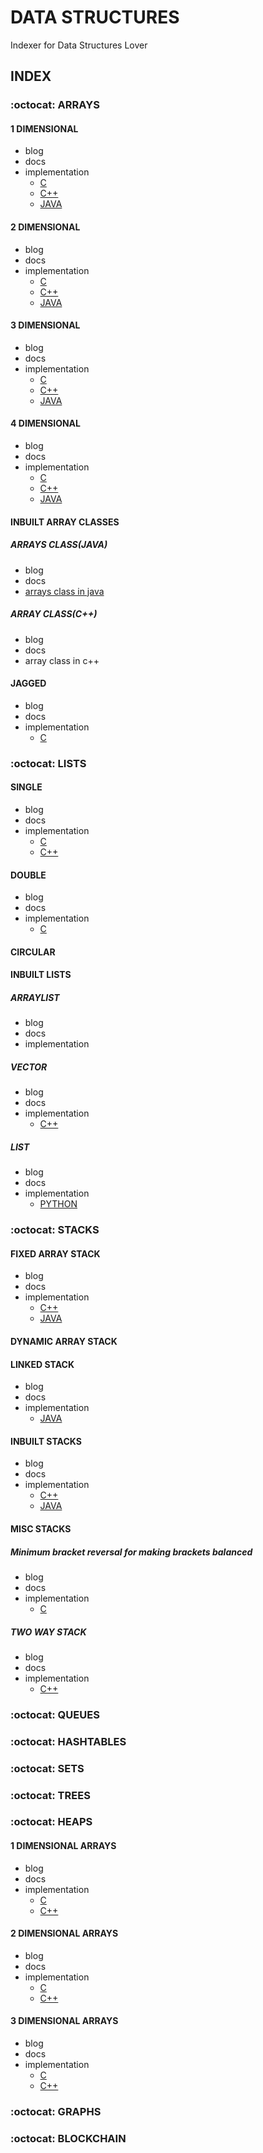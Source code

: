 # DATA STRUCTURES

Indexer for Data Structures Lover

## INDEX

### :octocat: ARRAYS

#### 1 DIMENSIONAL

* blog
* docs
* implementation
  * [C](C/Data-Structures/ARRAYS/1darrays.c)
  * [C++](C++/Data-Structures/ARRAYS/1darrays.cpp)
  * [JAVA](Java/Data-Structures/ARRAYS/oneDarray.java)

#### 2 DIMENSIONAL

* blog
* docs
* implementation
  * [C](C/Data-Structures/ARRAYS/2darrays.c)
  * [C++](C++/Data-Structures/ARRAYS/2darrays.cpp)
  * [JAVA](Java/Data-Structures/ARRAYS/twoDarray.java)

#### 3 DIMENSIONAL

* blog
* docs
* implementation
  * [C](C/Data-Structures/ARRAYS/3darrays.c)
  * [C++](C++/Data-Structures/ARRAYS/3darrays.cpp)
  * [JAVA](Java/Data-Structures/ARRAYS/threeDarray.java)

#### 4 DIMENSIONAL

* blog
* docs
* implementation
  * [C](C/Data-Structures/ARRAYS/4darrays.c)
  * [C++](C++/Data-Structures/ARRAYS/4darrays.cpp)
  * [JAVA](Java/Data-Structures/ARRAYS/fourDarray.java)

#### INBUILT ARRAY CLASSES

##### ARRAYS CLASS(JAVA)

* blog
* docs
* [arrays class in java](Java/Data-Structures/ARRAYS/arrays.java)

##### ARRAY CLASS(C++)

* blog
* docs
* array class in c++

#### JAGGED

* blog
* docs
* implementation
  * [C](C/Data-Structures/ARRAYS/jaggedarray.c)

### :octocat: LISTS

#### SINGLE

* blog
* docs
* implementation
  * [C](C/Data-Structures/LINKED-LIST/SINGLE/Main.c)
  * [C++](C++/Data-Structures/LISTS/LINKED-LIST/SINGLE/Main.cpp)

#### DOUBLE

* blog
* docs
* implementation
  * [C](C/Data-Structures/LINKED-LIST/DOUBLE/Main.c)

#### CIRCULAR

#### INBUILT LISTS

##### ARRAYLIST

* blog
* docs
* implementation

##### VECTOR

* blog
* docs
* implementation
  * [C++](C++/Data-Structures/LISTS/VECTORS/Main.cpp)

##### LIST

* blog
* docs
* implementation
  * [PYTHON](Python3/Data-Structures/LISTS/inbuiltList.py)

### :octocat: STACKS

#### FIXED ARRAY STACK

* blog
* docs
* implementation
  * [C++](C++/Data-Structures/STACKS/Stack.hpp)
  * [JAVA](Java/Data-Structures/STACKS/FIXED-ARRAY-STACK/ArrayStack.java)

#### DYNAMIC ARRAY STACK

#### LINKED STACK

* blog
* docs
* implementation
  * [JAVA](Java/Data-Structures/STACKS/LINKED-STACK/LinkedStack.java)

#### INBUILT STACKS

* blog
* docs
* implementation
  * [C++](C++/Data-Structures/STACKS/stack.cpp)
  * [JAVA](Java/Data-Structures/STACKS/INBUILT-STACK/Stacks.java)

#### MISC STACKS

##### Minimum bracket reversal for making brackets balanced

* blog
* docs
* implementation
  * [C](C/Data-Structures/STACKS/MISC-STACKS/minimum_bracket_reversal_for_balanced_expression.c)

##### TWO WAY STACK

* blog
* docs
* implementation
  * [C++](C++/Data-Structures/STACKS/Tstack.hpp)

### :octocat: QUEUES

### :octocat: HASHTABLES

### :octocat: SETS

### :octocat: TREES

### :octocat: HEAPS

#### 1 DIMENSIONAL ARRAYS

* blog
* docs
* implementation
  * [C](C/Data-Structures/HEAPS/dynamicarray.c)
  * [C++](C++/Data-Structures/HEAPS/1darray.cpp)

#### 2 DIMENSIONAL ARRAYS

* blog
* docs
* implementation
  * [C](C/Data-Structures/HEAPS/dynamic2d.c)
  * [C++](C++/Data-Structures/HEAPS/2darray.cpp)

#### 3 DIMENSIONAL ARRAYS

* blog
* docs
* implementation
  * [C](C/Data-Structures/HEAPS/dynamic3d.c)
  * [C++](C++/Data-Structures/HEAPS/1darray.cpp)

### :octocat: GRAPHS

### :octocat: BLOCKCHAIN